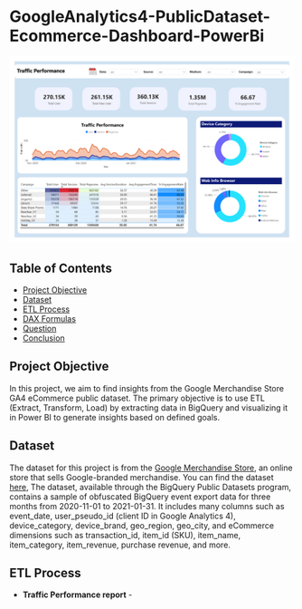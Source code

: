 # GoogleAnalytics4-PublicDataset-Ecommerce-Dashboard-PowerBi
![image](https://github.com/stkchan/GoogleAnalytics4-PublicDataset-Ecommerce-Dashboard-PowerBi/blob/main/Traffic_Performance_report.png)

## Table of Contents
* [Project Objective](#Project-Objective)
* [Dataset](#Dataset)
* [ETL Process](#ETL-Process)
* [DAX Formulas](#DAX-Formulas)
* [Question](#Question)
* [Conclusion](#Conclusion)

## Project Objective
In this project, we aim to find insights from the Google Merchandise Store GA4 eCommerce public dataset. The primary objective is to use ETL (Extract, Transform, Load) by extracting data in BigQuery and visualizing it in Power BI to generate insights based on defined goals.


## Dataset
The dataset for this project is from the [Google Merchandise Store](https://shop.googlemerchandisestore.com/), an online store that sells Google-branded merchandise. You can find the dataset [here](https://developers.google.com/analytics/bigquery/web-ecommerce-demo-dataset), The dataset, available through the BigQuery Public Datasets program, contains a sample of obfuscated BigQuery event export data for three months from 2020-11-01 to 2021-01-31. It includes many columns such as event_date, user_pseudo_id (client ID in Google Analytics 4), device_category, device_brand, geo_region, geo_city, and eCommerce dimensions such as transaction_id, item_id (SKU), item_name, item_category, item_revenue, purchase revenue, and more.

## ETL Process
* **Traffic Performance report** - 
